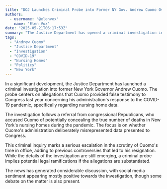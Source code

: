 ```yaml
---
title: "DOJ Launches Criminal Probe into Former NY Gov. Andrew Cuomo Over Pandemic Testimony"
authors:
  - username: '@elenvox'
    name: 'Elen Vox'
date: "2025-05-21T06:17:53Z"
summary: "The Justice Department has opened a criminal investigation into former New York Governor Andrew Cuomo, focusing on allegations he lied to Congress about his administration's handling of COVID-19 nursing home data."
tags:
  - "Andrew Cuomo"
  - "Justice Department"
  - "Investigation"
  - "COVID-19"
  - "Nursing Homes"
  - "Politics"
  - "New York"
---
```


In a significant development, the Justice Department has launched a criminal investigation into former New York Governor Andrew Cuomo. The probe centers on allegations that Cuomo provided false testimony to Congress last year concerning his administration's response to the COVID-19 pandemic, specifically regarding nursing home data.

The investigation follows a referral from congressional Republicans, who accused Cuomo of potentially concealing the true number of deaths in New York's nursing homes during the pandemic. The focus is on whether Cuomo's administration deliberately misrepresented data presented to Congress.

This criminal inquiry marks a serious escalation in the scrutiny of Cuomo's time in office, adding to previous controversies that led to his resignation. While the details of the investigation are still emerging, a criminal probe implies potential legal ramifications if the allegations are substantiated.

The news has generated considerable discussion, with social media sentiment appearing mostly positive towards the investigation, though some debate on the matter is also present.
